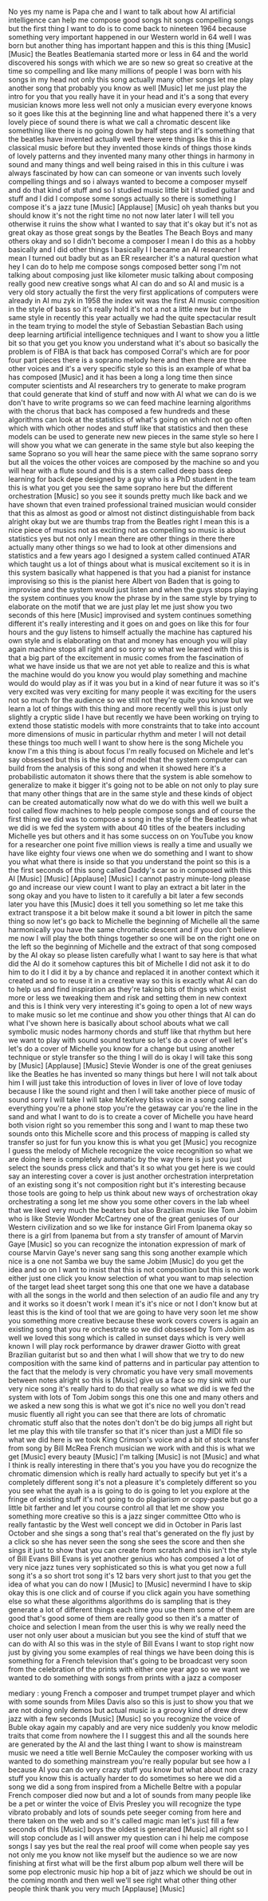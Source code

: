 
No
yes my name is Papa che and I want to
talk about how AI artificial
intelligence can help me compose good
songs hit songs compelling songs but the
first thing I want to do is to come back
to nineteen 1964 because something very
important happened in our Western world
in 64 well I was born but another thing
has important happen and this is this
thing
[Music]
[Music]
the Beatles Beatlemania started more or
less in 64 and the world discovered his
songs with which we are so new so great
so creative at the time so compelling
and like many millions of people I was
born with his songs in my head not only
this song actually many other songs let
me play another song that probably you
know as well
[Music]
let me just play the intro for you that
you really have it in your head and it&#39;s
a song that every musician knows more
less well not only a musician every
everyone knows so it goes like this at
the beginning line and what happened
there it&#39;s a very lovely piece of sound
there is what we call a chromatic
descent like something like there is no
going down by half steps and it&#39;s
something that the beatles have invented
actually well there were things like
this in a classical music before but
they invented those kinds of things
those kinds of lovely patterns and they
invented many many other things in
harmony in sound and many things and
well being raised in this in this
culture i was always fascinated by how
can can someone or van invents such
lovely compelling things and so i always
wanted to become a composer myself and
do that kind of stuff and so I studied
music little bit I studied guitar and
stuff and I did I compose some songs
actually so there is something I compose
it&#39;s a jazz tune
[Music]
[Applause]
[Music]
oh yeah thanks but you should know it&#39;s
not the right time no not now
later later I will tell you otherwise it
ruins the show what I wanted to say that
it&#39;s okay but it&#39;s not as great okay as
those great songs by the Beatles The
Beach Boys and many others okay
and so I didn&#39;t become a composer I mean
I do this as a hobby basically and I did
other things I basically I I became an
AI researcher I mean I turned out badly
but as an ER researcher it&#39;s a natural
question what hey I can do to help me
compose songs composed better song I&#39;m
not talking about composing just like
kilometer music talking about composing
really good new creative songs
what AI can do and so AI and music is a
very old story actually the first the
very first applications of computers
were already in AI mu zyk in 1958 the
index wit was the first AI music
composition in the style of bass so it&#39;s
really hold it&#39;s not a not a little new
but in the same style in recently this
year actually we had the quite
spectacular result in the team trying to
model the style of Sebastian Sebastian
Bach using deep learning artificial
intelligence techniques and I want to
show you a little bit so that you get
you know you understand what it&#39;s about
so basically the problem is of FIBA is
that back has composed Corral&#39;s which
are for poor four part pieces there is a
soprano melody here and then there are
three other voices and it&#39;s a very
specific style so this is an example of
what ba has composed
[Music]
and it has been a long a long time then
since computer scientists and AI
researchers try to generate to make
program that could generate that kind of
stuff and now with AI what we can do is
we don&#39;t have to write programs so we
can feed machine learning algorithms
with the chorus that back has composed a
few hundreds and these algorithms can
look at the statistics of what&#39;s going
on which not go often which with which
other nodes and stuff like that
statistics and then these models can be
used to generate new new pieces in the
same style so here I will show you what
we can generate in the same style but
also keeping the same Soprano so you
will hear the same piece with the same
soprano sorry but all the voices the
other voices are composed by the machine
so and you will hear with a flute sound
and this is a stem called deep bass deep
learning for back depe designed by a guy
who is a PhD student in the team this is
what you get you see the same soprano
here but the different orchestration
[Music]
so you see it sounds pretty much like
back and we have shown that even trained
professional trained musician would
consider that this as almost as good or
almost not distinct distinguishable from
back alright okay but we are thumbs trap
from the Beatles right I mean this is a
nice piece of musics not as exciting not
as compelling so music is about
statistics yes but not only I mean there
are other things in there there actually
many other things so we had to look at
other dimensions and statistics and a
few years ago I designed a system called
continued ATAR which taught us a lot of
things about what is musical excitement
so it is in this system basically what
happened is that you had a pianist for
instance improvising so this is the
pianist here Albert von Baden that is
going to improvise and the system would
just listen and when the guys stops
playing the system continues you know
the phrase by in the same style by
trying to elaborate on the motif that we
are just play let me just show you two
seconds of this here
[Music]
improvised and system continues
something different it&#39;s really
interesting and it goes on and goes on
like this for four hours and the guy
listens to himself actually the machine
has captured his own style and is
elaborating on that and money has enough
you will play again machine stops all
right and so sorry so what we learned
with this is that a big part of the
excitement in music comes from the
fascination of what we have inside us
that we are not yet able to realize and
this is what the machine would do you
know you would play something and
machine would do would play as if it was
you but in a kind of near future it was
so it&#39;s very excited was very exciting
for many people it was exciting for the
users not so much for the audience so we
still not they&#39;re quite you know but we
learn a lot of things with this thing
and more recently well this is just only
slightly a cryptic slide I have but
recently we have been working on trying
to extend those statistic models with
more constraints that to take into
account more dimensions of music in
particular rhythm and meter
I will not detail these things too much
well I want to show here is the song
Michele you know I&#39;m a this thing is
about focus I&#39;m really focused on
Michele and let&#39;s say obsessed but this
is the kind of model that the system
computer can build from the analysis of
this song and when it showed here it&#39;s a
probabilistic automaton it shows there
that the system is able somehow to
generalize to make it bigger it&#39;s going
not to be able on not only to play
sure that many other things that are in
the same style and these kinds of object
can be created automatically now what do
we do with this well we built a tool
called flow machines to help people
compose songs and of course the first
thing we did was to compose a song in
the style of the Beatles so what we did
is we fed the system with about 40
titles of the beaters including Michelle
yes
but others and it has some success on on
YouTube you know for a researcher one
point five million views is really a
time and usually we have like eighty
four views one when we do something and
I want to show you what what there is
inside so that you understand the point
so this is a the first seconds of this
song called Daddy&#39;s car so in composed
with this AI
[Music]
[Music]
[Applause]
[Music]
I cannot pastry minute-long please go
and increase our view count I want to
play an extract a bit later in the song
okay and you have to listen to it
carefully a bit later a few seconds
later you have this
[Music]
does it tell you something so let me
take this extract transpose it a bit
below make it sound a bit lower in pitch
the same thing so now let&#39;s go back to
Michelle the beginning of Michelle all
the same harmonically you have the same
chromatic descent and if you don&#39;t
believe me now I will play the both
things together so one will be on the
right one on the left so the beginning
of Michelle and the extract of that song
composed by the AI okay so please listen
carefully what I want to say here is
that what did the AI do it somehow
captures this bit of Michelle I did not
ask it to do him to do it I did it by a
by chance and replaced it in another
context which it created and so to reuse
it in a creative way so this is exactly
what AI can do to help us and find
inspiration as they&#39;re taking bits of
things which exist more or less we
tweaking them and risk and setting them
in new context and this is I think very
very interesting it&#39;s going to open a
lot of new ways to make music so let me
continue and show you other things that
AI can do what I&#39;ve shown here is
basically about school abouts what we
call symbolic music nodes harmony chords
and stuff like that rhythm but here we
want to play with sound sound texture so
let&#39;s do a cover of well let&#39;s let&#39;s do
a cover of Michelle you know for a
change
but using another technique or style
transfer so the thing I will do is okay
I will take this song by
[Music]
[Applause]
[Music]
Stevie Wonder is one of the great
geniuses like the Beatles he has
invented so many things but here I will
not talk about him I will just take this
introduction of loves in liver of love
of love today because I like the sound
right and then I will take another piece
of music of sound sorry I will take I
will take McKelvey bliss voice in a song
called everything you&#39;re a phone stop
you&#39;re the getaway car you&#39;re the line
in the sand and what I want to do is to
create a cover of Michelle you have
heard both vision right so you remember
this song and I want to map these two
sounds onto this Michelle score and this
process of mapping is called sty
transfer so just for fun you know this
is what you get
[Music]
you recognize I guess the melody of
Michele recognize the voice recognition
so what we are doing here is completely
automatic by the way there is just you
just select the sounds press click and
that&#39;s it
so what you get here is we could say an
interesting cover a cover is just
another orchestration interpretation of
an existing song it&#39;s not composition
right but it&#39;s interesting because those
tools are going to help us think about
new ways of orchestration okay
orchestrating a song let me show you
some other covers in the lab wheel that
we liked very much the beaters but also
Brazilian music like Tom Jobim who is
like Stevie Wonder McCartney one of the
great geniuses of our Western
civilization and so we like for instance
Girl From Ipanema okay so there is a
girl from Ipanema but from a sty
transfer of amount of Marvin Gaye
[Music]
so you can recognize the intonation
expression of mark of course Marvin
Gaye&#39;s never sang sang this song another
example which nice is a one not Samba we
buy the same Jobim
[Music]
do you get the idea and so on I want to
insist that this is not composition but
this is no work either just one click
you know selection of what you want to
map selection of the target lead sheet
target song this one that one we have a
database with all the songs in the world
and then selection of an audio file and
any try and it works so it doesn&#39;t work
I mean it&#39;s it&#39;s nice or not I don&#39;t
know but at least this is the kind of
tool that we are going to have very soon
let me show you something more creative
because these work covers covers is
again an existing song that you re
orchestrate so we did obsessed by Tom
Jobim as well we loved this song which
is called in sunset days which is very
well known I will play rock performance
by drawer drawer Giotto with great
Brazilian guitarist but so and then what
I will show that we try to do new
composition with the same kind of
patterns and in particular pay attention
to the fact that the melody is very
chromatic you have very small movements
between notes
alright so this is
[Music]
give us a face so my sink with our very
nice song it&#39;s really hard to do that
really
so what we did is we fed the system with
lots of Tom Jobim songs this one this
one and many others and we asked a new
song this is what we got
it&#39;s nice no well you don&#39;t read music
fluently all right you can see that
there are lots of chromatic chromatic
stuff also that the notes don&#39;t don&#39;t be
do big jumps all right but let me play
this with tile transfer so that it&#39;s
nicer than just a MIDI file so what we
did here is we took King Crimson&#39;s voice
and a bit of stock transfer from song by
Bill McRea French musician we work with
and this is what we get
[Music]
every beauty
[Music]
I&#39;m talking
[Music]
is not
[Music]
and what I think is really interesting
in there that&#39;s you you have you do
recognize the chromatic dimension which
is really hard actually to specify but
yet it&#39;s a completely different song
it&#39;s not a pleasure it&#39;s completely
different so you you see what the ayah
is a is going to do is going to let you
explore at the fringe of existing stuff
it&#39;s not going to do plagiarism or
copy-paste but go a little bit farther
and let you course control all that let
me show you something more creative so
this is a jazz singer committee Otto who
is really fantastic by the West well
concept we did in October in Paris last
October and she sings a song that&#39;s real
that&#39;s generated on the fly just by a
click so she has never seen the song she
sees the score and then she sings it
just to show that you can create from
scratch and this isn&#39;t the style of Bill
Evans Bill Evans is yet another genius
who has composed a lot of very nice jazz
tunes very sophisticated so this is what
you get now a full song it&#39;s a so short
trot song it&#39;s 12 bars very short just
to that you get the idea of what you can
do now
I
[Music]
to
[Music]
nevermind
I have to skip okay this is one click
and of course if you click again you
have something else
so what these algorithms algorithms do
is sampling that is they generate a lot
of different things each time you use
them some of them are good that&#39;s good
some of them are really good so then
it&#39;s a matter of choice and selection I
mean from the user this is why we really
need the user not only user about a
musician but you see the kind of stuff
that we can do with AI so this was in
the style of Bill Evans I want to stop
right now just by giving you some
examples of real things we have been
doing this is something for a French
television that&#39;s going to be broadcast
very soon from the celebration of the
prints with either one year ago so we
want we wanted to do something with
songs from prints with a jazz a composer

mediary : young French a composer and
trumpet trumpet player and which with
some sounds from Miles Davis also so
this is just to show you that we are not
doing only demos but actual music is a
groovy kind of drew drew jazz with a few
seconds
[Music]
[Music]
so you recognize the voice of Buble okay
again my capably and are very nice
suddenly you know melodic traits that
come from nowhere the I I suggest this
and all the sounds here are generated by
the AI and the last thing I want to show
is mainstream music we need a title
well Bernie McCauley the composer
working with us wanted to do something
mainstream you&#39;re really popular but see
how a I because AI you can do very crazy
stuff you know but what about non crazy
stuff you know this is actually harder
to do sometimes so here we did a song we
did a song from inspired from a Michelle
Beltre with a popular French composer
died now but and a lot of sounds from
many people like be a pet or winter the
voice of Elvis Presley you will
recognize the type vibrato probably and
lots of sounds pete seeger coming from
here and there taken on the web and so
it&#39;s called magic man let&#39;s just fill a
few seconds of this
[Music]
boys the oldest is generated
[Music]
all right so I will stop conclude as I
will answer my question can i hi help me
compose songs I say yes but the real the
real proof will come when people say yes
not only me you know not like myself but
the audience so we are now finishing at
first what will be the first album pop
album well there will be some pop
electronic music hip hop a bit of jazz
which we should be out in the coming
month and then well we&#39;ll see
right what other thing other people
think thank you very much
[Applause]
[Music]
